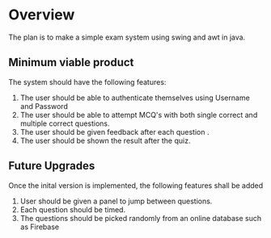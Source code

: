 # Overview
The plan is to make a simple exam system using swing and awt in java.

## Minimum viable product
The system should have the following features:

1. The user should be able to authenticate themselves using Username and Password
1. The user should be able to attempt MCQ's with both single correct and multiple correct questions.
1. The user should be given feedback after each question .
1. The user should be shown the result after the quiz.

## Future Upgrades
Once the inital version is implemented, the following features shall be added
1. User should be given a panel to jump between questions.
1. Each question should be timed. 
1. The questions should be picked randomly from an online database such as Firebase


